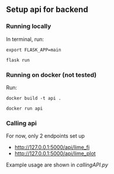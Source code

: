 ## Setup api for backend

### Running locally

In terminal, run:
```
export FLASK_APP=main
```
```
flask run
```

### Running on docker (not tested)

Run:
```
docker build -t api .
```
```
docker run api
```

### Calling api

For now, only 2 endpoints set up <br>
- http://127.0.0.1:5000/api/lime_fi
- http://127.0.0.1:5000/api/lime_plot

Example usage are shown in *callingAPI.py*